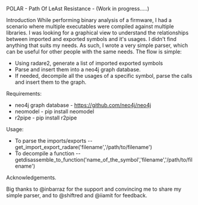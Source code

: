 POLAR - Path Of LeAst Resistance - (Work in progress.....)

Introduction
While performing binary analysis of a firmware, I had a scenario where multiple executables were compiled against multiple libraries.
I was looking for a graphical view to understand the relationships between imported and exported symbols and it's usages. 
I didn't find anything that suits my needs. As such, I wrote a very simple parser, which can be useful for other people with the same needs.
The flow is simple:
- Using radare2, generate a list of imported exported symbols
- Parse and insert them into a neo4j graph database.
- If needed, decompile all the usages of a specific symbol, parse the calls and insert them to the graph.


Requirements:
- neo4j graph database - https://github.com/neo4j/neo4j
- neomodel - pip install neomodel
- r2pipe - pip install r2pipe


Usage:
- To parse the imports/exports
-- get_import_export_radare('filename','/path/to/filename')
- To decompile a function
-- getdisassemble_to_function('name_of_the_symbol','filename','/path/to/filename')




Acknowledgements.

Big thanks to @inbarraz for the support and convincing me to share my simple parser, and to @shiftred and @iiamit for feedback.
